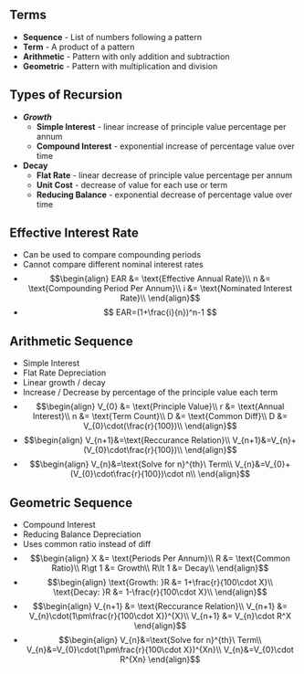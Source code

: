 ## Terms
- **Sequence** - List of numbers following a pattern
- **Term** - A product of a pattern
- **Arithmetic** - Pattern with only addition and subtraction
- **Geometric** - Pattern with multiplication and division
## Types of Recursion
- ***Growth***
	- **Simple Interest** - linear increase of principle value percentage per annum
	- **Compound Interest** - exponential increase of percentage value over time
- **Decay**
	- **Flat Rate** - linear decrease of principle value percentage per annum
	- **Unit Cost** - decrease of value for each use or term
	- **Reducing Balance** - exponential decrease of percentage value over time
## Effective Interest Rate
- Can be used to compare compounding periods
- Cannot compare different nominal interest rates
- $$\begin{align}
EAR &= \text{Effective Annual Rate}\\
n &= \text{Compounding Period Per Annum}\\
i &= \text{Nominated Interest Rate}\\
\end{align}$$
- $$ EAR=(1+\frac{i}{n})^n-1 $$
## Arithmetic Sequence
- Simple Interest
- Flat Rate Depreciation
- Linear growth / decay
- Increase / Decrease by percentage of the principle value each term
- $$\begin{align}
V_{0} &= \text{Principle Value}\\
r &= \text{Annual Interest}\\
n &= \text{Term Count}\\
D &= \text{Common Diff}\\
D &= V_{0}\cdot(\frac{r}{100})\\ 
\end{align}$$
- $$\begin{align}
V_{n+1}&=\text{Reccurance Relation}\\
V_{n+1}&=V_{n}+(V_{0}\cdot\frac{r}{100})\\
\end{align}$$
- $$\begin{align}
V_{n}&=\text{Solve for n}^{th}\ Term\\
V_{n}&=V_{0}+(V_{0}\cdot\frac{r}{100})\cdot n\\
\end{align}$$
## Geometric Sequence
- Compound Interest
- Reducing Balance Depreciation
- Uses common ratio instead of diff
- $$\begin{align}
X &= \text{Periods Per Annum}\\
R &= \text{Common Ratio}\\
R\gt 1 &= Growth\\
R\lt 1 &= Decay\\
\end{align}$$
- $$\begin{align}
\text{Growth: }R &= 1+\frac{r}{100\cdot X}\\
\text{Decay: }R &= 1-\frac{r}{100\cdot X}\\
\end{align}$$
- $$\begin{align}
V_{n+1} &= \text{Reccurance Relation}\\
V_{n+1} &= V_{n}\cdot(1\pm\frac{r}{100\cdot X})^{X}\\
V_{n+1} &= V_{n}\cdot R^X
\end{align}$$
- $$\begin{align}
V_{n}&=\text{Solve for n}^{th}\ Term\\
V_{n}&=V_{0}\cdot(1\pm\frac{r}{100\cdot X})^{Xn}\\
V_{n}&=V_{0}\cdot R^{Xn}
\end{align}$$